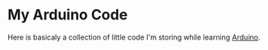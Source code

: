 # My Arduino Code #

Here is basicaly a collection of little code I'm storing while learning [Arduino](http://arduino.cc).